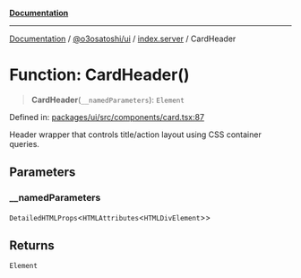 [**Documentation**](../../../../README.md)

***

[Documentation](../../../../README.md) / [@o3osatoshi/ui](../../README.md) / [index.server](../README.md) / CardHeader

# Function: CardHeader()

> **CardHeader**(`__namedParameters`): `Element`

Defined in: [packages/ui/src/components/card.tsx:87](https://github.com/o3osatoshi/experiment/blob/67ff251451cab829206391b718d971ec20ce4dfb/packages/ui/src/components/card.tsx#L87)

Header wrapper that controls title/action layout using CSS container queries.

## Parameters

### \_\_namedParameters

`DetailedHTMLProps`\<`HTMLAttributes`\<`HTMLDivElement`\>\>

## Returns

`Element`
